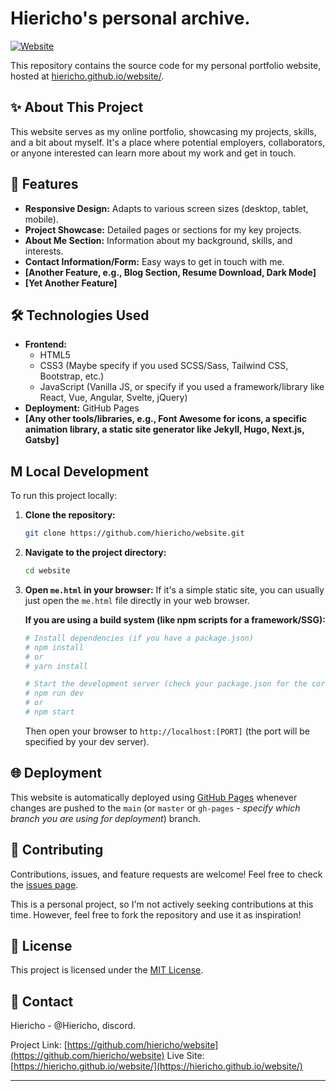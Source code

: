 # Hiericho's personal archive.

[![Website](https://img.shields.io/badge/Website-Live-brightgreen)](https://hiericho.github.io/about/me.html)
<!-- Optional: Add other badges like build status, license, etc. if applicable -->
<!-- e.g., [![GitHub license](https://img.shields.io/badge/license-MIT-blue.svg)](LICENSE) -->

This repository contains the source code for my personal portfolio website, hosted at [hiericho.github.io/website/](https://hiericho.github.io/website/).

<!-- Optional: Add a screenshot of your website -->
<!-- ![Screenshot of My Website](./path/to/your/screenshot.png) -->

## ✨ About This Project

<!-- Describe your website in a sentence or two. What's its purpose? What does it showcase? -->
This website serves as my online portfolio, showcasing my projects, skills, and a bit about myself. It's a place where potential employers, collaborators, or anyone interested can learn more about my work and get in touch.

## 🚀 Features

<!-- List the key features of your website. Be specific! -->
*   **Responsive Design:** Adapts to various screen sizes (desktop, tablet, mobile).
*   **Project Showcase:** Detailed pages or sections for my key projects.
*   **About Me Section:** Information about my background, skills, and interests.
*   **Contact Information/Form:** Easy ways to get in touch with me.
*   **[Another Feature, e.g., Blog Section, Resume Download, Dark Mode]**
*   **[Yet Another Feature]**

## 🛠️ Technologies Used

<!-- List the main technologies, frameworks, libraries, and tools you used. -->
*   **Frontend:**
    *   HTML5
    *   CSS3 (Maybe specify if you used SCSS/Sass, Tailwind CSS, Bootstrap, etc.)
    *   JavaScript (Vanilla JS, or specify if you used a framework/library like React, Vue, Angular, Svelte, jQuery)
*   **Deployment:** GitHub Pages
*   **[Any other tools/libraries, e.g., Font Awesome for icons, a specific animation library, a static site generator like Jekyll, Hugo, Next.js, Gatsby]**

##  M Local Development

To run this project locally:

1.  **Clone the repository:**
    ```bash
    git clone https://github.com/hiericho/website.git
    ```
2.  **Navigate to the project directory:**
    ```bash
    cd website
    ```
3.  **Open `me.html` in your browser:**
    If it's a simple static site, you can usually just open the `me.html` file directly in your web browser.

    <!-- OR -->

    **If you are using a build system (like npm scripts for a framework/SSG):**
    ```bash
    # Install dependencies (if you have a package.json)
    # npm install
    # or
    # yarn install

    # Start the development server (check your package.json for the correct script)
    # npm run dev
    # or
    # npm start
    ```
    Then open your browser to `http://localhost:[PORT]` (the port will be specified by your dev server).

## 🌐 Deployment

This website is automatically deployed using [GitHub Pages](https://pages.github.com/) whenever changes are pushed to the `main` (or `master` or `gh-pages` - *specify which branch you are using for deployment*) branch.

<!-- If you have a specific build step before deployment (e.g., for a static site generator), briefly mention it. -->

## 🤝 Contributing

<!-- If you're open to contributions (less common for personal sites, but possible): -->
Contributions, issues, and feature requests are welcome! Feel free to check the [issues page](https://github.com/hiericho/website/issues).

<!-- If not open to contributions: -->
This is a personal project, so I'm not actively seeking contributions at this time. However, feel free to fork the repository and use it as inspiration!

## 📜 License

<!-- Choose a license and add a LICENSE file to your repo. MIT is common. -->
This project is licensed under the [MIT License](LICENSE).
<!-- If you don't have a LICENSE file yet, you can say: -->
<!-- This project is open source. (And then consider adding a license file) -->

## 📧 Contact

Hiericho - @Hiericho, discord.

Project Link: [https://github.com/hiericho/website](https://github.com/hiericho/website)
Live Site: [https://hiericho.github.io/website/](https://hiericho.github.io/website/)

---
